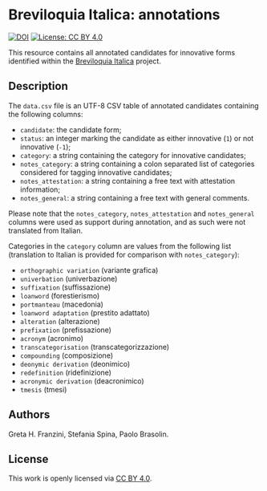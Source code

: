 # Breviloquia Italica: annotations

[![DOI](https://zenodo.org/badge/DOI/10.5281/zenodo.10009942.svg)](https://doi.org/10.5281/zenodo.10009942)
[![License: CC BY 4.0](https://img.shields.io/badge/License-CC_BY_4.0-lightgrey.svg)](https://creativecommons.org/licenses/by/4.0/)

This resource contains all annotated candidates for innovative forms identified within the [Breviloquia Italica](https://github.com/breviloquia-italica) project.

## Description

The `data.csv` file is an UTF-8 CSV table of annotated candidates containing the following columns:

- `candidate`: the candidate form;
- `status`: an integer marking the candidate as either innovative (`1`) or not innovative (`-1`);
- `category`: a string containing the category for innovative candidates;
- `notes_category`: a string containing a colon separated list of categories considered for tagging innovative candidates;
- `notes_attestation`: a string containing a free text with attestation information;
- `notes_general`: a string containing a free text with general comments.

Please note that the `notes_category`, `notes_attestation` and `notes_general` columns were used as support during annotation, and as such were not translated from Italian.

Categories in the `category` column are values from the following list (translation to Italian is provided for comparison with `notes_category`):

- `orthographic variation` (variante grafica)
- `univerbation` (univerbazione)
- `suffixation` (suffissazione)
- `loanword` (forestierismo)
- `portmanteau` (macedonia)
- `loanword adaptation` (prestito adattato)
- `alteration` (alterazione)
- `prefixation` (prefissazione)
- `acronym` (acronimo)
- `transcategorisation` (transcategorizzazione)
- `compounding` (composizione)
- `deonymic derivation` (deonimico)
- `redefinition` (ridefinizione)
- `acronymic derivation` (deacronimico)
- `tmesis` (tmesi)

## Authors

Greta H. Franzini, Stefania Spina, Paolo Brasolin.

## License

This work is openly licensed via [CC BY 4.0](https://creativecommons.org/licenses/by/4.0/).
